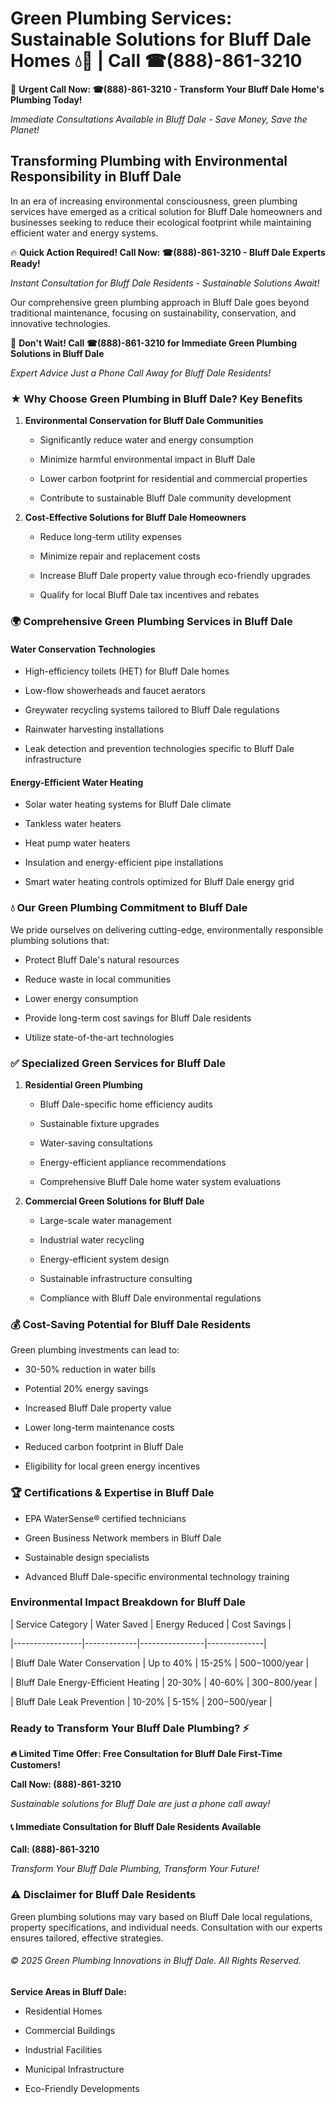 # Green Plumbing Services: Sustainable Solutions for Bluff Dale Homes 💧🌿 | Call ☎(888)-861-3210

🚨 **Urgent Call Now: ☎(888)-861-3210 - Transform Your Bluff Dale Home's Plumbing Today!**
*Immediate Consultations Available in Bluff Dale - Save Money, Save the Planet!*

## Transforming Plumbing with Environmental Responsibility in Bluff Dale

In an era of increasing environmental consciousness, green plumbing services have emerged as a critical solution for Bluff Dale homeowners and businesses seeking to reduce their ecological footprint while maintaining efficient water and energy systems. 

🔥 **Quick Action Required! Call Now: ☎(888)-861-3210 - Bluff Dale Experts Ready!**
*Instant Consultation for Bluff Dale Residents - Sustainable Solutions Await!*

Our comprehensive green plumbing approach in Bluff Dale goes beyond traditional maintenance, focusing on sustainability, conservation, and innovative technologies.

🚨 **Don't Wait! Call ☎(888)-861-3210 for Immediate Green Plumbing Solutions in Bluff Dale**
*Expert Advice Just a Phone Call Away for Bluff Dale Residents!*

### ★ Why Choose Green Plumbing in Bluff Dale? Key Benefits

1. **Environmental Conservation for Bluff Dale Communities** 
   - Significantly reduce water and energy consumption
   - Minimize harmful environmental impact in Bluff Dale
   - Lower carbon footprint for residential and commercial properties
   - Contribute to sustainable Bluff Dale community development

2. **Cost-Effective Solutions for Bluff Dale Homeowners** 
   - Reduce long-term utility expenses
   - Minimize repair and replacement costs
   - Increase Bluff Dale property value through eco-friendly upgrades
   - Qualify for local Bluff Dale tax incentives and rebates

### 🌍 Comprehensive Green Plumbing Services in Bluff Dale

#### Water Conservation Technologies
- High-efficiency toilets (HET) for Bluff Dale homes
- Low-flow showerheads and faucet aerators
- Greywater recycling systems tailored to Bluff Dale regulations
- Rainwater harvesting installations
- Leak detection and prevention technologies specific to Bluff Dale infrastructure

#### Energy-Efficient Water Heating
- Solar water heating systems for Bluff Dale climate
- Tankless water heaters
- Heat pump water heaters
- Insulation and energy-efficient pipe installations
- Smart water heating controls optimized for Bluff Dale energy grid

### 💧 Our Green Plumbing Commitment to Bluff Dale

We pride ourselves on delivering cutting-edge, environmentally responsible plumbing solutions that:
- Protect Bluff Dale's natural resources
- Reduce waste in local communities
- Lower energy consumption
- Provide long-term cost savings for Bluff Dale residents
- Utilize state-of-the-art technologies

### ✅ Specialized Green Services for Bluff Dale

1. **Residential Green Plumbing**
   - Bluff Dale-specific home efficiency audits
   - Sustainable fixture upgrades
   - Water-saving consultations
   - Energy-efficient appliance recommendations
   - Comprehensive Bluff Dale home water system evaluations

2. **Commercial Green Solutions for Bluff Dale**
   - Large-scale water management
   - Industrial water recycling
   - Energy-efficient system design
   - Sustainable infrastructure consulting
   - Compliance with Bluff Dale environmental regulations

### 💰 Cost-Saving Potential for Bluff Dale Residents

Green plumbing investments can lead to:
- 30-50% reduction in water bills
- Potential 20% energy savings
- Increased Bluff Dale property value
- Lower long-term maintenance costs
- Reduced carbon footprint in Bluff Dale
- Eligibility for local green energy incentives

### 🏆 Certifications & Expertise in Bluff Dale

- EPA WaterSense® certified technicians
- Green Business Network members in Bluff Dale
- Sustainable design specialists
- Advanced Bluff Dale-specific environmental technology training

### Environmental Impact Breakdown for Bluff Dale

| Service Category | Water Saved | Energy Reduced | Cost Savings |
|-----------------|-------------|----------------|--------------|
| Bluff Dale Water Conservation | Up to 40% | 15-25% | $500-$1000/year |
| Bluff Dale Energy-Efficient Heating | 20-30% | 40-60% | $300-$800/year |
| Bluff Dale Leak Prevention | 10-20% | 5-15% | $200-$500/year |

### Ready to Transform Your Bluff Dale Plumbing? ⚡

**🔥 Limited Time Offer: Free Consultation for Bluff Dale First-Time Customers!**

**Call Now: (888)-861-3210**
*Sustainable solutions for Bluff Dale are just a phone call away!*

#### 📞 Immediate Consultation for Bluff Dale Residents Available

**Call: (888)-861-3210**
*Transform Your Bluff Dale Plumbing, Transform Your Future!*

### ⚠️ Disclaimer for Bluff Dale Residents

Green plumbing solutions may vary based on Bluff Dale local regulations, property specifications, and individual needs. Consultation with our experts ensures tailored, effective strategies.

###### © 2025 Green Plumbing Innovations in Bluff Dale. All Rights Reserved.

**Service Areas in Bluff Dale:** 
- Residential Homes
- Commercial Buildings
- Industrial Facilities
- Municipal Infrastructure
- Eco-Friendly Developments